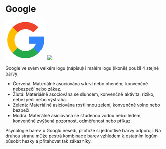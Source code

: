 # Google

![](https://raw.githubusercontent.com/gyarab/2024_wt_sa_dejmal/refs/heads/main/6929234_google_logo_icon2.png)
![](https://www.google.com/images/branding/googlelogo/1x/googlelogo_color_272x92dp.png)

Google ve svém velkém logu (nápisu) i malém logu (ikoně) použil 4 stejné barvy:
- Červená: Materiálně asociována s krví nebo oheněm, konvenčně nebezpečí nebo zákaz.
- Žlutá: Materiálně asociována se sluncem, konvenčně aktivita, riziko, nebezpečí nebo výstraha.
- Zelená: Materiálně asiciována rostlinnou zelení, konvenčně volno nebo bezpečí.
- Modrá: Materálně asiciována se studenou vodou nebo ledem, konvenčně zvýšená pozornost, odměřenost nebo příkaz.

Psycologie barev u Googlu nesedí, protože si jednotlivé barvy odporují. Na druhou stranu může pestrá kombinace barev vzhledem k ostatním logům působit hezky a přitahovat tak zákazníky.
